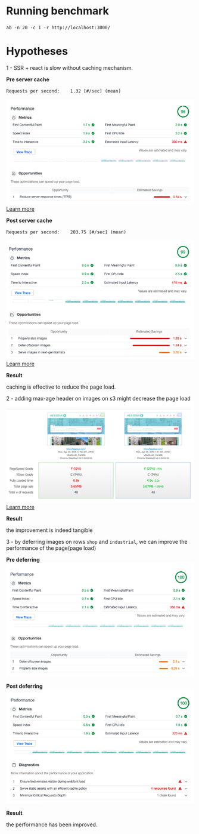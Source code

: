# Running benchmark
```
ab -n 20 -c 1 -r http://localhost:3000/ 
```

# Hypotheses 

1 - SSR + react is slow without caching mechanism.

**Pre server cache**
```
Requests per second:    1.32 [#/sec] (mean)
```
![image](./metrix-pre-cache.png)
[Learn more](./ab-benchmark-20req-1cuncurrent-pre-cache.log)

**Post server cache**
```
Requests per second:    203.75 [#/sec] (mean)
```

![image](./metrix-post-cache.png)
[Learn more](./ab-benchmark-20req-1cuncurrent-post-cache.log)

**Result**

caching is effective to reduce the page load.



2 - adding max-age header on images on s3 might decrease the page load
![compare](./gtmetrix-compare-adding-header-max-age.png)
[Learn more](https://gtmetrix.com/compare/nSh87LCi/0UP0a0iJ)

**Result**

the improvement is indeed tangible 



3 - by deferring images on rows `shop` and `industrial`, we can improve the performance of the page(page load)

**Pre deferring**
![pre-defer](./metrics-pre-defer.png)

**Post deferring**
![post-defer](./metrics-post-defer.png)

**Result**

the performance has been improved.

